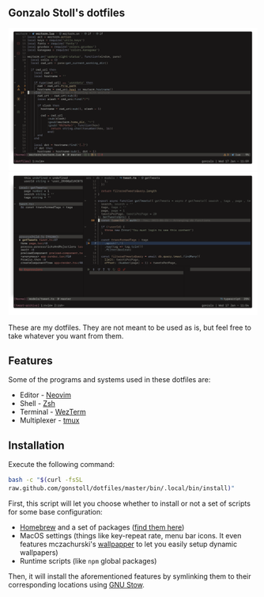 ## Gonzalo Stoll's dotfiles

<img src="__images/screenshot.png" alt="Dotfiles screenshot" />
<img src="__images/screenshot2.png" alt="Dotfiles screenshot with debugging tools" />

These are my dotfiles. They are not meant to be used as is, but feel free to
take whatever you want from them.

## Features

Some of the programs and systems used in these dotfiles are:

- Editor - [Neovim](https://neovim.io/)
- Shell - [Zsh](https://www.zsh.org/)
- Terminal - [WezTerm](https://wezfurlong.org/wezterm/index.html)
- Multiplexer - [tmux](https://github.com/tmux/tmux/wiki)

## Installation

Execute the following command:

```bash
bash -c "$(curl -fsSL
raw.github.com/gonstoll/dotfiles/master/bin/.local/bin/install)"
```

First, this script will let you choose whether to install or not a set of
scripts for some base configuration:

- [Homebrew](https://brew.sh/) and a set of packages ([find them
  here](https://github.com/gonstoll/dotfiles/blob/master/Brewfile))
- MacOS settings (things like key-repeat rate, menu bar icons. It even features mczachurski's
  [wallpapper](https://github.com/mczachurski/wallpapper) to let you easily setup dynamic wallpapers)
- Runtime scripts (like `npm` global packages)

Then, it will install the aforementioned features by symlinking them to their
corresponding locations using [GNU Stow](https://www.gnu.org/software/stow/).
